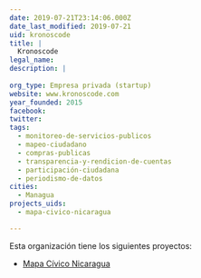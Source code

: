 ```yaml
---
date: 2019-07-21T23:14:06.000Z
date_last_modified: 2019-07-21
uid: kronoscode
title: |
  Kronoscode
legal_name: 
description: |
  
org_type: Empresa privada (startup)
website: www.kronoscode.com
year_founded: 2015
facebook: 
twitter: 
tags:
  - monitoreo-de-servicios-publicos
  - mapeo-ciudadano
  - compras-publicas
  - transparencia-y-rendicion-de-cuentas
  - participación-ciudadana
  - periodismo-de-datos
cities: 
  - Managua
projects_uids:
  - mapa-civico-nicaragua

---
```


Esta organización tiene los siguientes proyectos:

- [Mapa Cívico Nicaragua](/proyectos/mapa-civico-nicaragua)
